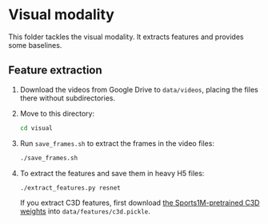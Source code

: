# Visual modality

This folder tackles the visual modality. It extracts features and provides some baselines.

## Feature extraction

1. Download the videos from Google Drive to `data/videos`, placing the files there without subdirectories.
2. Move to this directory:

    ```bash
    cd visual
    ```

3. Run `save_frames.sh` to extract the frames in the video files:

    ```bash
    ./save_frames.sh
    ```

4. To extract the features and save them in heavy H5 files:

    ```bash
    ./extract_features.py resnet
    ``` 

    If you extract C3D features, first download
    [the Sports1M-pretrained C3D weights](http://imagelab.ing.unimore.it/files/c3d_pytorch/c3d.pickle)
    into `data/features/c3d.pickle`.
